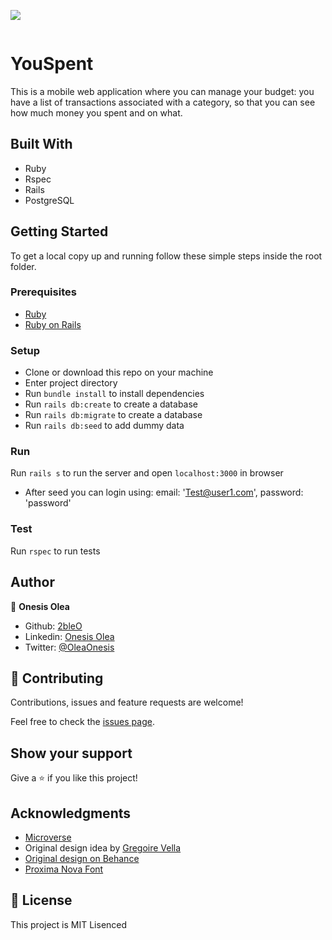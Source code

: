 ![](https://img.shields.io/badge/Microverse-blueviolet)



![]()

# YouSpent


This is a mobile web application where you can manage your budget: you have a list of transactions associated with a category, so that you can see how much money you spent and on what.



## Built With

- Ruby
- Rspec
- Rails
- PostgreSQL


## Getting Started

To get a local copy up and running follow these simple steps inside the root folder.

### Prerequisites

- [Ruby](https://www.ruby-lang.org/)
- [Ruby on Rails](https://rubyonrails.org/)

### Setup
- Clone or download this repo on your machine
- Enter project directory
- Run `bundle install` to install dependencies
- Run  `rails db:create` to create a database
- Run  `rails db:migrate` to create a database
- Run  `rails db:seed` to add dummy data

### Run

Run `rails s` to run the server and open `localhost:3000` in browser
- After seed you can login using: email: 'Test@user1.com', password: 'password'

### Test

Run `rspec` to run tests

## Author

👤 **Onesis Olea**

- Github: [2bleO](https://github.com/2bleO)
- Linkedin: [Onesis Olea](https://www.linkedin.com/in/onesis-olea/)
- Twitter: [@OleaOnesis](https://twitter.com/OleaOnesis)



## 🤝 Contributing

Contributions, issues and feature requests are welcome!

Feel free to check the [issues page](https://github.com/2bleO/Recipes/issues).

## Show your support

Give a ⭐️ if you like this project!

## Acknowledgments

- [Microverse](https://www.microverse.org/) 
- Original design idea by [Gregoire Vella](https://www.behance.net/gregoirevella)
- [Original design on Behance](https://www.behance.net/gallery/19759151/Snapscan-iOs-design-and-branding?tracking_source=)
- [Proxima Nova Font](https://www.freefontsfamily.com)

## 📝 License

This project is MIT Lisenced
